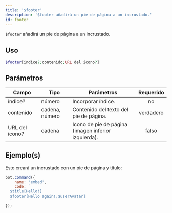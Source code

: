 ```yaml
---
title: '$footer'
description: '$footer añadirá un pie de página a un incrustado.'
id: footer
---
```


`$footer` añadirá un pie de página a un incrustado.

## Uso

```php
$footer[indice?;contenido;URL del icono?]
```

## Parámetros

| Campo          | Tipo           | Parámetros                                          | Requerido |
| -------------- | -------------- | --------------------------------------------------- |:---------:|
| índice?        | número         | Incorporar índice.                                  |    no     |
| contenido      | cadena, número | Contenido del texto del pie de página.              | verdadero |
| URL del icono? | cadena         | Icono de pie de página (imagen inferior izquierda). |   falso   |

## Ejemplo(s)

Esto creará un incrustado con un pie de página y título:

```javascript
bot.command({
    name: 'embed',
    code: `
  $title[Hello!]
  $footer[Hello again!;$userAvatar]
  `
});
```